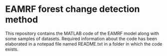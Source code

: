 # EAMRF forest change detection method
This repository contains the MATLAB code of the EAMRF model along with some samples of datasets.
Required information about the code has been elaborated in a notepad file named README.txt in a folder in which the code exists.
